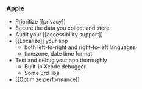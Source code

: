 ### Apple
- Prioritize [[privacy]]
- Secure the data you collect and store
- Audit your [[accessibility support]]
- [[Localize]] your app
	- both left-to-right and right-to-left languages
	- timezone, date time format
- Test and debug your app thoroughly
	- Built-in Xcode debugger
	- Some 3rd libs
- [[Optimize performance]]